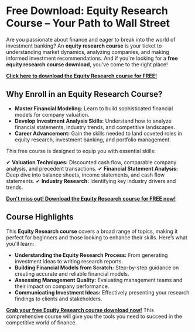 # Free Download: Equity Research Course – Your Path to Wall Street

Are you passionate about finance and eager to break into the world of investment banking? An **equity research course** is your ticket to understanding market dynamics, analyzing companies, and making informed investment recommendations. And if you're looking for a **free equity research course download**, you've come to the right place!

[**Click here to download the Equity Research course for FREE!**](https://udemywork.com/equity-research-course)

## Why Enroll in an Equity Research Course?

*   **Master Financial Modeling:** Learn to build sophisticated financial models for company valuation.
*   **Develop Investment Analysis Skills:** Understand how to analyze financial statements, industry trends, and competitive landscapes.
*   **Career Advancement:** Gain the skills needed to land coveted roles in equity research, investment banking, and portfolio management.

This free course is designed to equip you with essential skills:

✔ **Valuation Techniques:** Discounted cash flow, comparable company analysis, and precedent transactions.
✔ **Financial Statement Analysis:** Deep dive into balance sheets, income statements, and cash flow statements.
✔ **Industry Research:** Identifying key industry drivers and trends.

[**Don't miss out! Download the Equity Research course for FREE now!**](https://udemywork.com/equity-research-course)

## Course Highlights

This **Equity Research course** covers a broad range of topics, making it perfect for beginners and those looking to enhance their skills. Here’s what you'll learn:

*   **Understanding the Equity Research Process:** From generating investment ideas to writing research reports.
*   **Building Financial Models from Scratch:** Step-by-step guidance on creating accurate and reliable financial models.
*   **Assessing Management Quality:** Evaluating management teams and their impact on company performance.
*   **Communicating Investment Ideas:** Effectively presenting your research findings to clients and stakeholders.

**[Grab your free Equity Research course download now!](https://udemywork.com/equity-research-course)** This comprehensive course will give you the tools you need to succeed in the competitive world of finance.

